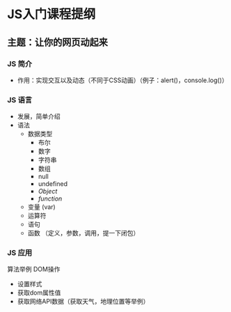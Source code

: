 # JS入门课程提纲

## 主题：让你的网页动起来

### JS 简介

- 作用：实现交互以及动态（不同于CSS动画）（例子：alert()，console.log()）

### JS 语言

- 发展，简单介绍
- 语法
	- 数据类型
		- 布尔
		- 数字
		- 字符串
		- 数组
		- null
		- undefined
		- *Object*
		- *function*
	- 变量 (var)
	- 运算符
	- 语句
	- 函数 （定义，参数，调用，提一下闭包）

### JS 应用

算法举例
DOM操作
- 设置样式
- 获取dom属性值
- 获取网络API数据（获取天气，地理位置等举例）



